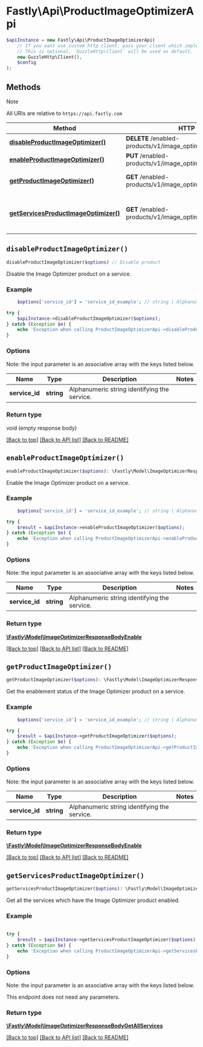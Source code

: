 # Fastly\Api\ProductImageOptimizerApi


```php
$apiInstance = new Fastly\Api\ProductImageOptimizerApi(
    // If you want use custom http client, pass your client which implements `GuzzleHttp\ClientInterface`.
    // This is optional, `GuzzleHttp\Client` will be used as default.
    new GuzzleHttp\Client(),
    $config
);
```

## Methods

> [!NOTE]
> All URIs are relative to `https://api.fastly.com`

Method | HTTP request | Description
------ | ------------ | -----------
[**disableProductImageOptimizer()**](ProductImageOptimizerApi.md#disableProductImageOptimizer) | **DELETE** /enabled-products/v1/image_optimizer/services/{service_id} | Disable product
[**enableProductImageOptimizer()**](ProductImageOptimizerApi.md#enableProductImageOptimizer) | **PUT** /enabled-products/v1/image_optimizer/services/{service_id} | Enable product
[**getProductImageOptimizer()**](ProductImageOptimizerApi.md#getProductImageOptimizer) | **GET** /enabled-products/v1/image_optimizer/services/{service_id} | Get product enablement status
[**getServicesProductImageOptimizer()**](ProductImageOptimizerApi.md#getServicesProductImageOptimizer) | **GET** /enabled-products/v1/image_optimizer/services | Get services with product enabled


## `disableProductImageOptimizer()`

```php
disableProductImageOptimizer($options) // Disable product
```

Disable the Image Optimizer product on a service.

### Example
```php
    $options['service_id'] = 'service_id_example'; // string | Alphanumeric string identifying the service.

try {
    $apiInstance->disableProductImageOptimizer($options);
} catch (Exception $e) {
    echo 'Exception when calling ProductImageOptimizerApi->disableProductImageOptimizer: ', $e->getMessage(), PHP_EOL;
}
```

### Options

Note: the input parameter is an associative array with the keys listed below.

Name | Type | Description  | Notes
------------- | ------------- | ------------- | -------------
**service_id** | **string** | Alphanumeric string identifying the service. |

### Return type

void (empty response body)

[[Back to top]](#) [[Back to API list]](../../README.md#endpoints)
[[Back to README]](../../README.md)

## `enableProductImageOptimizer()`

```php
enableProductImageOptimizer($options): \Fastly\Model\ImageOptimizerResponseBodyEnable // Enable product
```

Enable the Image Optimizer product on a service.

### Example
```php
    $options['service_id'] = 'service_id_example'; // string | Alphanumeric string identifying the service.

try {
    $result = $apiInstance->enableProductImageOptimizer($options);
} catch (Exception $e) {
    echo 'Exception when calling ProductImageOptimizerApi->enableProductImageOptimizer: ', $e->getMessage(), PHP_EOL;
}
```

### Options

Note: the input parameter is an associative array with the keys listed below.

Name | Type | Description  | Notes
------------- | ------------- | ------------- | -------------
**service_id** | **string** | Alphanumeric string identifying the service. |

### Return type

[**\Fastly\Model\ImageOptimizerResponseBodyEnable**](../Model/ImageOptimizerResponseBodyEnable.md)

[[Back to top]](#) [[Back to API list]](../../README.md#endpoints)
[[Back to README]](../../README.md)

## `getProductImageOptimizer()`

```php
getProductImageOptimizer($options): \Fastly\Model\ImageOptimizerResponseBodyEnable // Get product enablement status
```

Get the enablement status of the Image Optimizer product on a service.

### Example
```php
    $options['service_id'] = 'service_id_example'; // string | Alphanumeric string identifying the service.

try {
    $result = $apiInstance->getProductImageOptimizer($options);
} catch (Exception $e) {
    echo 'Exception when calling ProductImageOptimizerApi->getProductImageOptimizer: ', $e->getMessage(), PHP_EOL;
}
```

### Options

Note: the input parameter is an associative array with the keys listed below.

Name | Type | Description  | Notes
------------- | ------------- | ------------- | -------------
**service_id** | **string** | Alphanumeric string identifying the service. |

### Return type

[**\Fastly\Model\ImageOptimizerResponseBodyEnable**](../Model/ImageOptimizerResponseBodyEnable.md)

[[Back to top]](#) [[Back to API list]](../../README.md#endpoints)
[[Back to README]](../../README.md)

## `getServicesProductImageOptimizer()`

```php
getServicesProductImageOptimizer($options): \Fastly\Model\ImageOptimizerResponseBodyGetAllServices // Get services with product enabled
```

Get all the services which have the Image Optimizer product enabled.

### Example
```php
    
try {
    $result = $apiInstance->getServicesProductImageOptimizer($options);
} catch (Exception $e) {
    echo 'Exception when calling ProductImageOptimizerApi->getServicesProductImageOptimizer: ', $e->getMessage(), PHP_EOL;
}
```

### Options

Note: the input parameter is an associative array with the keys listed below.

This endpoint does not need any parameters.

### Return type

[**\Fastly\Model\ImageOptimizerResponseBodyGetAllServices**](../Model/ImageOptimizerResponseBodyGetAllServices.md)

[[Back to top]](#) [[Back to API list]](../../README.md#endpoints)
[[Back to README]](../../README.md)
